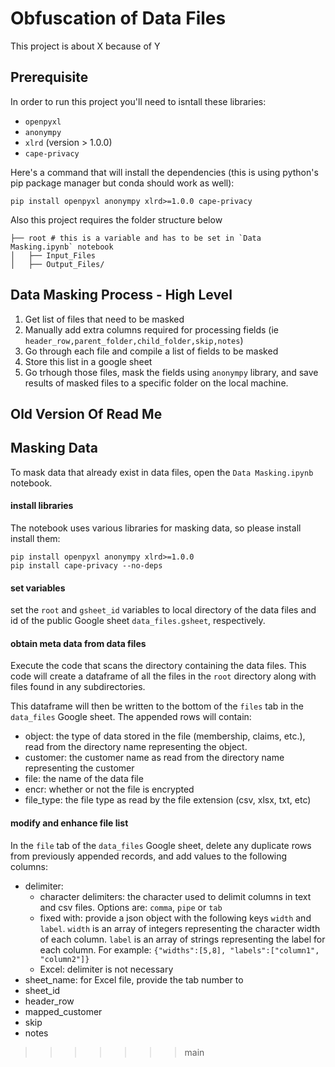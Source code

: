 # Obfuscation of Data Files

This project is about X because of Y

## Prerequisite

In order to run this project you'll need to isntall these libraries:
* `openpyxl`
* `anonympy`
* `xlrd` (version > 1.0.0)
* `cape-privacy`

Here's a command that will install the dependencies (this is using python's pip package manager but conda should work as well):
```
pip install openpyxl anonympy xlrd>=1.0.0 cape-privacy
```

Also this project requires the folder structure below

```
├── root # this is a variable and has to be set in `Data Masking.ipynb` notebook
│   ├── Input_Files
│   ├── Output_Files/
```

## Data Masking Process - High Level

1. Get list of files that need to be masked
2. Manually add extra columns required for processing fields (ie `header_row,parent_folder,child_folder,skip,notes`)
3. Go through each file and compile a list of fields to be masked
4. Store this list in a google sheet
5. Go trhough those files, mask the fields using `anonympy` library, and save results of masked files to a specific folder on the local machine. 

## 





## Old Version Of Read Me

## Masking Data

To mask data that already exist in data files, open the `Data Masking.ipynb` notebook.  

#### install libraries
The notebook uses various libraries for masking data, so please install install them:

```
pip install openpyxl anonympy xlrd>=1.0.0
pip install cape-privacy --no-deps
```

#### set variables

set the `root` and `gsheet_id` variables to local directory of the data files and id of the public Google sheet `data_files.gsheet`, respectively.

#### obtain meta data from data files

Execute the code that scans the directory containing the data files.  This code will create a dataframe of all the files in the `root` directory along with files found in any subdirectories. 

This dataframe will then be written to the bottom of the `files` tab in the `data_files` Google sheet.  The appended rows will contain:

* object: the type of data stored in the file (membership, claims, etc.), read from the directory name representing the object.
* customer: the customer name as read from the directory name representing the customer
* file: the name of the data file
* encr: whether or not the file is encrypted
* file_type: the file type as read by the file extension (csv, xlsx, txt, etc)

#### modify and enhance file list

In the `file` tab of the  `data_files` Google sheet, delete any duplicate rows from previously appended records, and add values to the following columns:

* delimiter: 
    * character delimiters: the character used to delimit columns in text and csv files.  Options are: `comma`, `pipe` or `tab`
    * fixed with: provide a json object with the following keys `width` and `label`.  `width` is an array of integers representing the character width of each column.  `label` is an array of strings representing the label for each column.  For example:
            ```
            {"widths":[5,8], "labels":["column1", "column2"]}
            ```
    * Excel: delimiter is not necessary
* sheet_name: for Excel file, provide the tab number to 
* sheet_id
* header_row
* mapped_customer
* skip
* notes
>>>>>>> main
